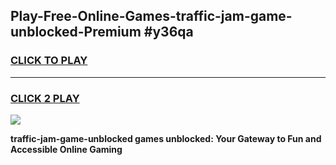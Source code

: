 
## Play-Free-Online-Games-traffic-jam-game-unblocked-Premium #y36qa
<h3>
<a href="https://premium.freeplayer.one?title=traffic-jam-game-unblocked&ref=8M">CLICK TO PLAY</a></h3>
<hr>

<h3>
<a href="https://premium.freeplayer.one?title=traffic-jam-game-unblocked&ref=8M">CLICK 2 PLAY</a>
  
</h3>

<a href="https://premium.freeplayer.one?title=traffic-jam-game-unblocked&ref=8M"><img src="https://clearcache.store/games.png"></a>


**traffic-jam-game-unblocked games unblocked: Your Gateway to Fun and Accessible Online Gaming**
